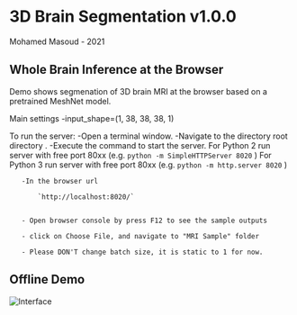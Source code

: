 # 3D Brain Segmentation  v1.0.0
Mohamed Masoud - 2021


## Whole Brain Inference at the Browser
Demo shows segmenation of 3D brain MRI at the browser based on a pretrained MeshNet model.

Main settings
	-input_shape=(1, 38, 38, 38, 1)
    

To run the server:
	-Open a terminal window.
	-Navigate to the directory root directory .
	-Execute the command to start the server.
		For Python 2 run server with free port 80xx (e.g.  `python -m SimpleHTTPServer 8020` )
		For Python 3 run server with free port 80xx (e.g.  `python -m http.server 8020` )


       
       -In the browser url
      
           `http://localhost:8020/`


       - Open browser console by press F12 to see the sample outputs 

       - click on Choose File, and navigate to "MRI Sample" folder

       - Please DON'T change batch size, it is static to 1 for now.




## Offline Demo


![Interface](https://github.com/Mmasoud1/Portfolios/blob/master/ShowMe/BrainInference/Compare2_3DCC.gif)
